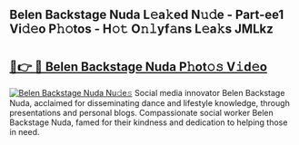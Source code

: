 ## Belen Backstage Nuda L𝚎a𝚔ed N𝚞𝚍e - Part-ee1 Vi𝚍𝚎o P𝚑𝚘tos - H𝚘𝚝 O𝚗𝚕yf𝚊ns L𝚎a𝚔s JMLkz

# <h2><a href="http://kf10jwo.oniu.top/?m=Belen+Backstage+Nuda">🔗👉 🔴 Belen Backstage Nuda P𝚑ot𝚘𝚜 V𝚒d𝚎o</a></h2>

[![Belen Backstage Nuda Nu𝚍e𝚜](https://i.imgur.com/0qMVB7G.gif)](http://kf10jwo.oniu.top/?m=Belen+Backstage+Nuda)
Social media innovator Belen Backstage Nuda, acclaimed for disseminating dance and lifestyle knowledge, through presentations and personal blogs. Compassionate social worker Belen Backstage Nuda, famed for their kindness and dedication to helping those in need.  
